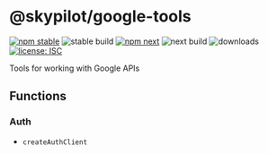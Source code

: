 # @skypilot/google-tools

[![npm stable](https://img.shields.io/npm/v/@skypilot/google-tools?label=stable)](https://www.npmjs.com/package/@skypilot/google-tools)
![stable build](https://img.shields.io/github/workflow/status/skypilot-dev/google-tools/Stable%20release?label=stable%20build)
[![npm next](https://img.shields.io/npm/v/@skypilot/google-tools/next?label=next)](https://www.npmjs.com/package/@skypilot/google-tools)
![next build](https://img.shields.io/github/workflow/status/skypilot-dev/google-tools/Prerelease?branch=next&label=next%20build)
![downloads](https://img.shields.io/npm/dm/@skypilot/google-tools)
[![license: ISC](https://img.shields.io/badge/license-ISC-blue.svg)](https://opensource.org/licenses/ISC)

Tools for working with Google APIs

## Functions

### Auth

- `createAuthClient`
